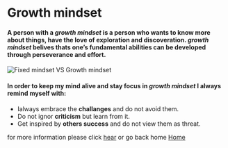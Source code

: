 # Growth mindset
#### A person with a *growth mindset* is a person who wants to know more about things, have the love of exploration and discoveration. _growth mindset_ belives thats one’s fundamental abilities can be developed through perseverance and effort.

![Fixed mindset VS Growth mindset](https://irp-cdn.multiscreensite.com/069d5d93/dms3rep/multi/fixed.png)

#### In order to keep my mind alive and stay focus in *growth mindset* I always remind myself with:
+ Ialways embrace the **challanges** and do not avoid them.
+ Do not ignor **criticism** but learn from it.
+ Get inspired by **others success** and do not view them as threat.

for more information please click [hear](https://www.atlassian.com/blog/inside-atlassian/growth-mindset) or go back home [Home](https://kztahat.github.io/reading-notes/)